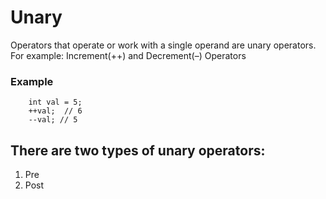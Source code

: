 # Unary

Operators that operate or work with a single operand are unary operators. For example: Increment(++) and Decrement(–) Operators

### Example 
```
    int val = 5;
    ++val;  // 6
    --val; // 5
```


## There are two types of unary operators:
1. Pre 
2. Post